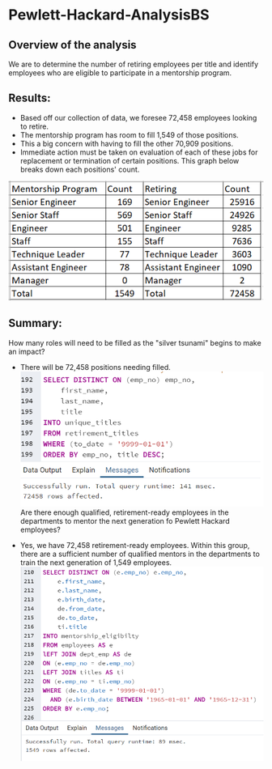 # Pewlett-Hackard-AnalysisBS
## Overview of the analysis
We are to determine the number of retiring employees per title and identify employees who are eligible to participate in a mentorship program. 

## Results:
- Based off our collection of data, we foresee 72,458 employees looking to retire. 
- The mentorship program has room to fill 1,549 of those positions.
- This a big concern with having to fill the other 70,909 positions.
- Immediate action must be taken on evaluation of each of these jobs for replacement or termination of certain positions. This graph below breaks down each positions' count. <br/>

![InfoTables2](Pictures/InfoTables2.png)<br/>

## Summary:
How many roles will need to be filled as the "silver tsunami" begins to make an impact?

- There will be 72,458 positions needing filled. <br/>
![totalemplyreplace](Pictures/totalemplyreplace.png)<br/>
Are there enough qualified, retirement-ready employees in the departments to mentor the next generation fo Pewlett Hackard employees?

- Yes, we have 72,458 retirement-ready employees. Within this group, there are a sufficient number of qualified mentors in the departments to train the next generation of 1,549 employees. <br/>
![totalementorreplace](Pictures/totalmentorreplace.png)<br/>
